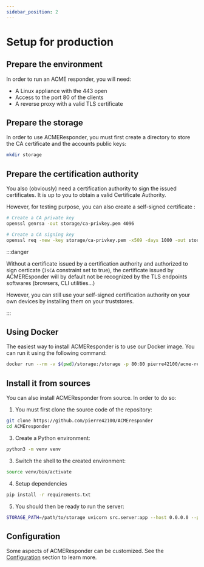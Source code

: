 ```yaml
---
sidebar_position: 2
---
```


# Setup for production

## Prepare the environment
In order to run an ACME responder, you will need:
* A Linux appliance with the 443 open
* Access to the port 80 of the clients
* A reverse proxy with a valid TLS certificate

## Prepare the storage
In order to use ACMEResponder, you must first create a directory to store the CA certificate and the accounts public keys:

```bash
mkdir storage
```

## Prepare the certification authority
You also (obviously) need a certification authority to sign the issued certificates. It is up to you to obtain a valid Certificate Authority.

However, for testing purpose, you can also create a self-signed certificate :

```bash
# Create a CA private key
openssl genrsa -out storage/ca-privkey.pem 4096

# Create a CA signing key
openssl req -new -key storage/ca-privkey.pem -x509 -days 1000 -out storage/ca-pubkey.pem -subj "/C=FR/ST=Loire/L=StEtienne/O=Global Security/OU=IT Department/CN=example.com"
```

:::danger

Without a certificate issued by a certification authority and authorized to sign certicate (`IsCA` constraint set to true), the certificate issued by ACMEREsponder will by default not be recognized by the TLS endpoints softwares (browsers, CLI utilities...)

However, you can still use your self-signed certification authority on your own devices by installing them on your truststores.

:::


## Using Docker
The easiest way to install ACMEResponder is to use our Docker image. You can run it using the following command:

```bash
docker run --rm -v $(pwd)/storage:/storage -p 80:80 pierre42100/acme-responder
```

## Install it from sources
You can also install ACMEResponder from source. In order to do so:

1. You must first clone the source code of the repository:

```bash
git clone https://github.com/pierre42100/ACMEresponder
cd ACMEresponder
```


3. Create a Python environment:

```bash
python3 -m venv venv
```


3. Switch the shell to the created environment:

```bash
source venv/bin/activate
```


4. Setup dependencies

```bash
pip install -r requirements.txt
```

5. You should then be ready to run  the server:

```bash
STORAGE_PATH=/path/to/storage uvicorn src.server:app --host 0.0.0.0 --port 80
```

## Configuration
Some aspects of ACMEResponder can be customized. See the [Configuration](./config) section to learn more.